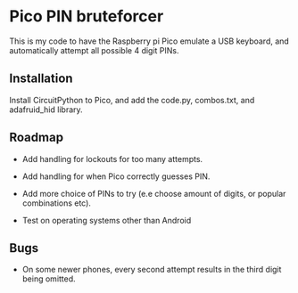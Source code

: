 # Pico PIN bruteforcer

This is my code to have the Raspberry pi Pico emulate a USB keyboard, and automatically attempt all possible 4 digit PINs.



## Installation

Install CircuitPython to Pico, and add the code.py, combos.txt, and adafruid_hid library.

## Roadmap

- Add handling for lockouts for too many attempts.

- Add handling for when Pico correctly guesses PIN.

- Add more choice of PINs to try (e.e choose amount of digits, or popular combinations etc).

- Test on operating systems other than Android 

## Bugs

- On some newer phones, every second attempt results in the third digit being omitted.

